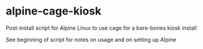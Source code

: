 # alpine-cage-kiosk
Post-install script for Alpine Linux to use cage for a bare-bones kiosk install

See beginning of script for notes on usage and on setting up Alpine
